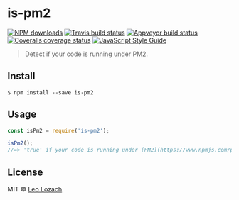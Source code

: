 # is-pm2

[![NPM downloads][downloads-image]][downloads-url]
[![Travis build status][travis-image]][travis-url]
[![Appveyor build status][appveyor-image]][appveyor-url]
[![Coveralls coverage status][coveralls-image]][coveralls-url]
[![JavaScript Style Guide][javascript-standard-image]][javascript-standard-url]

> Detect if your code is running under PM2.

## Install

```
$ npm install --save is-pm2
```

## Usage

```js
const isPm2 = require('is-pm2');

isPm2();
//=> 'true' if your code is running under [PM2](https://www.npmjs.com/package/pm2)
```

## License

MIT © [Leo Lozach](https://github.com/Leelow)

[npm-version-image]: https://img.shields.io/v/is-pm2.svg
[npm-version-url]: https://www.npmjs.com/package/is-pm2
[downloads-image]: https://img.shields.io/npm/dt/is-pm2.svg?maxAge=3600
[downloads-url]: https://www.npmjs.com/package/is-pm2
[appveyor-image]: https://ci.appveyor.com/api/projects/status/github/Leelow/is-pm2?svg=true&branch=master
[appveyor-url]: https://ci.appveyor.com/project/Leelow/is-pm2
[travis-image]: https://travis-ci.org/Leelow/is-pm2.svg?branch=master
[travis-url]: https://travis-ci.org/Leelow/is-pm2
[coveralls-image]: https://coveralls.io/repos/github/Leelow/is-pm2/badge.svg?branch=master
[coveralls-url]: https://coveralls.io/github/Leelow/is-pm2?branch=master
[javascript-standard-image]: https://img.shields.io/badge/code%20style-standard-brightgreen.svg
[javascript-standard-url]: http://standardjs.com/
